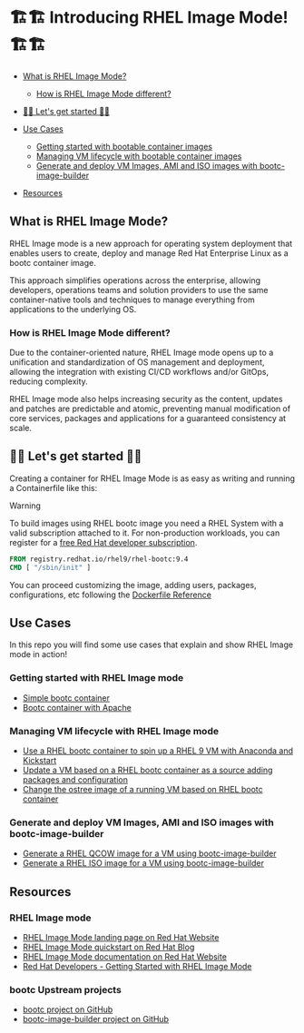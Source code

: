 # 🏗️🏗️ Introducing RHEL Image Mode! 🏗️🏗️

- [What is RHEL Image Mode?](#what-is-rhel-image-mode)
   * [How is RHEL Image Mode different?](#how-is-rhel-image-mode-different)
- [🎯🎯 Let's get started 🎯🎯](#-lets-get-started-)
- [Use Cases](#use-cases)
   * [Getting started with bootable container images](#getting-started-with-bootable-containers)
   * [Managing VM lifecycle with bootable container images](#managing-vm-lifecycle-with-bootable-containers)
   * [Generate and deploy VM Images, AMI and ISO images with bootc-image-builder](#generate-and-deploy-vm-images-ami-and-iso-images-with-bootc-image-builder)

- [Resources](#resources)

## What is RHEL Image Mode?

RHEL Image mode is a new approach for operating system deployment that enables users to create, deploy and manage Red Hat Enterprise Linux as a bootc container image.

This approach simplifies operations across the enterprise, allowing developers, operations teams and solution providers to use the same container-native tools and techniques to manage everything from applications to the underlying OS.

### How is RHEL Image Mode different?

Due to the container-oriented nature, RHEL Image mode opens up to a unification and standardization of OS management and deployment, allowing the integration with existing CI/CD workflows and/or GitOps, reducing complexity.

RHEL Image mode also helps increasing security as the content, updates and patches are predictable and atomic, preventing manual modification of core services, packages and applications for a guaranteed consistency at scale.

## 🎯🎯 Let's get started 🎯🎯

Creating a container for RHEL Image Mode is as easy as writing and running a Containerfile like this:

> [!WARNING]
> To build images using RHEL bootc image you need a RHEL System with a valid subscription attached to it. For non-production workloads, you can register for a [free Red Hat developer subscription](https://developers.redhat.com/register).


```dockerfile
FROM registry.redhat.io/rhel9/rhel-bootc:9.4
CMD [ "/sbin/init" ]
```

You can proceed customizing the image, adding users, packages, configurations, etc following the [Dockerfile Reference](https://docs.docker.com/reference/dockerfile/)

## Use Cases

In this repo you will find some use cases that explain and show RHEL Image mode in action!

### Getting started with RHEL Image mode

- [Simple bootc container](./use-cases/simple-bootc-container/)
- [Bootc container with Apache](./use-cases/httpd-bootc-container/)

### Managing VM lifecycle with RHEL Image mode

- [Use a RHEL bootc container to spin up a RHEL 9 VM with Anaconda and Kickstart](./use-cases/anaconda-ks-bootc-container/)
- [Update a VM based on a RHEL bootc container as a source adding packages and configuration](./use-cases/upgrade-bootc-container/)
- [Change the ostree image of a running VM based on RHEL bootc container](./use-cases/replace-bootc-container/)

### Generate and deploy VM Images, AMI and ISO images with bootc-image-builder

- [Generate a RHEL QCOW image for a VM using bootc-image-builder](./use-cases/image-builder-bootc-qcow/)
- [Generate a RHEL ISO image for a VM using bootc-image-builder](./use-cases/image-builder-bootc-iso/)

## Resources

### RHEL Image mode

- [RHEL Image Mode landing page on Red Hat Website](https://www.redhat.com/en/technologies/linux-platforms/enterprise-linux/image-mode)
- [RHEL Image Mode quickstart on Red Hat Blog](https://www.redhat.com/en/blog/image-mode-red-hat-enterprise-linux-quick-start-guide)
- [RHEL Image Mode documentation on Red Hat Website](https://docs.redhat.com/en/documentation/red_hat_enterprise_linux/9/html/using_image_mode_for_rhel_to_build_deploy_and_manage_operating_systems/index)
- [Red Hat Developers - Getting Started with RHEL Image Mode](https://developers.redhat.com/products/rhel-image-mode/overview)

### bootc Upstream projects

- [bootc project on GitHub](https://github.com/containers/bootc)
- [bootc-image-builder project on GitHub](https://github.com/osbuild/bootc-image-builder)


